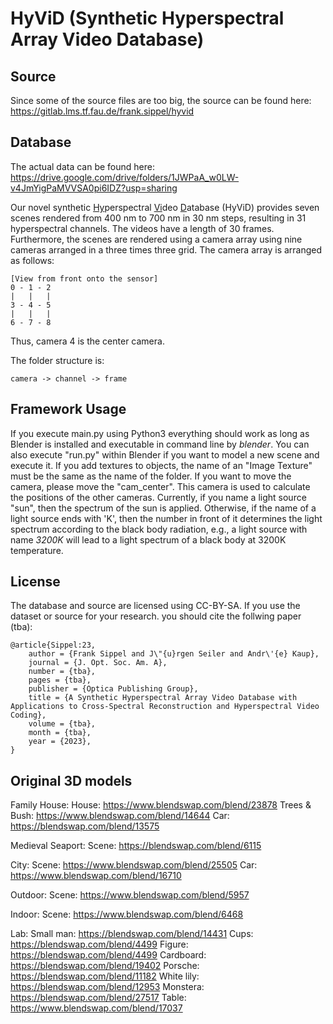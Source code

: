 # HyViD (Synthetic Hyperspectral Array Video Database)

## Source

Since some of the source files are too big, the source can be found here: https://gitlab.lms.tf.fau.de/frank.sippel/hyvid

## Database
The actual data can be found here: https://drive.google.com/drive/folders/1JWPaA_w0LW-v4JmYigPaMVVSA0pi6IDZ?usp=sharing

Our novel synthetic <ins>Hy</ins>perspectral <ins>Vi</ins>deo <ins>D</ins>atabase (HyViD) provides seven scenes rendered from 400 nm to 700 nm in 30 nm steps, resulting in 31 hyperspectral channels. 
The videos have a length of 30 frames.
Furthermore, the scenes are rendered using a camera array using nine cameras arranged in a three times three grid.
The camera array is arranged as follows:
```
[View from front onto the sensor]
0 - 1 - 2
|   |   |
3 - 4 - 5
|   |   |
6 - 7 - 8
```

Thus, camera 4 is the center camera.

The folder structure is:
```
camera -> channel -> frame
```

## Framework Usage
If you execute main.py using Python3 everything should work as long as Blender is installed and executable in command line by *blender*.
You can also execute "run.py" within Blender if you want to model a new scene and execute it.
If you add textures to objects, the name of an "Image Texture" must be the same as the name of the folder.
If you want to move the camera, please move the "cam_center". This camera is used to calculate the positions of the other cameras.
Currently, if you name a light source "sun", then the spectrum of the sun is applied.
Otherwise, if the name of a light source ends with 'K', then the number in front of it determines the light spectrum according to the black body radiation, e.g., a light source with name *3200K* will lead to a light spectrum of a black body at 3200K temperature.

## License
The database and source are licensed using CC-BY-SA.
If you use the dataset or source for your research. you should cite the follwing paper (tba):
```
@article{Sippel:23,
	author = {Frank Sippel and J\"{u}rgen Seiler and Andr\'{e} Kaup},
	journal = {J. Opt. Soc. Am. A},
	number = {tba},
	pages = {tba},
	publisher = {Optica Publishing Group},
	title = {A Synthetic Hyperspectral Array Video Database with Applications to Cross-Spectral Reconstruction and Hyperspectral Video Coding},
	volume = {tba},
	month = {tba},
	year = {2023},
}
```

## Original 3D models

Family House:
House: https://www.blendswap.com/blend/23878
Trees & Bush: https://www.blendswap.com/blend/14644
Car: https://blendswap.com/blend/13575

Medieval Seaport:
Scene: https://blendswap.com/blend/6115

City:
Scene: https://www.blendswap.com/blend/25505
Car: https://www.blendswap.com/blend/16710

Outdoor:
Scene: https://www.blendswap.com/blend/5957

Indoor:
Scene: https://www.blendswap.com/blend/6468

Lab:
Small man: https://blendswap.com/blend/14431
Cups: https://blendswap.com/blend/4499
Figure: https://blendswap.com/blend/4499
Cardboard: https://blendswap.com/blend/19402
Porsche: https://blendswap.com/blend/11182
White lily: https://blendswap.com/blend/12953
Monstera: https://blendswap.com/blend/27517
Table: https://www.blendswap.com/blend/17037